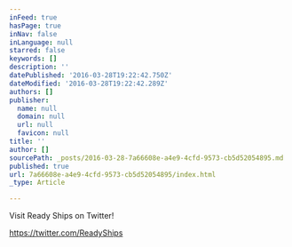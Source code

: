 ```yaml
---
inFeed: true
hasPage: true
inNav: false
inLanguage: null
starred: false
keywords: []
description: ''
datePublished: '2016-03-28T19:22:42.750Z'
dateModified: '2016-03-28T19:22:42.289Z'
authors: []
publisher:
  name: null
  domain: null
  url: null
  favicon: null
title: ''
author: []
sourcePath: _posts/2016-03-28-7a66608e-a4e9-4cfd-9573-cb5d52054895.md
published: true
url: 7a66608e-a4e9-4cfd-9573-cb5d52054895/index.html
_type: Article

---
```

Visit Ready Ships on Twitter!

https://twitter.com/ReadyShips